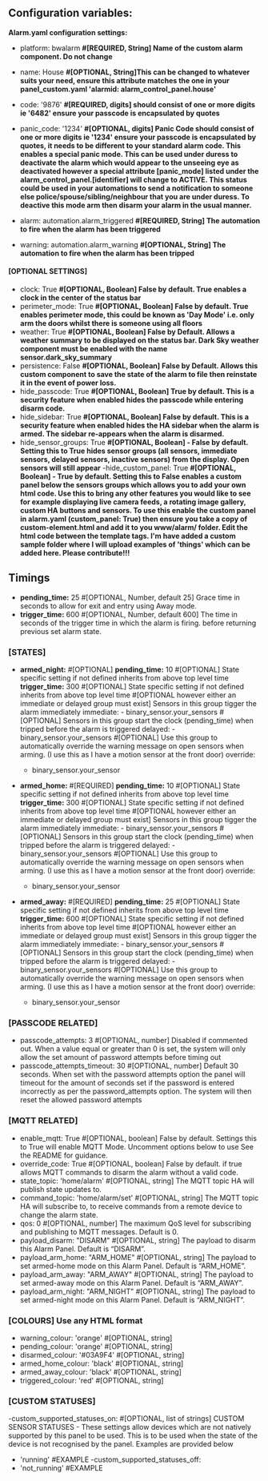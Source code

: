 ## Configuration variables:

**Alarm.yaml configuration settings:**

- platform: bwalarm **#[REQUIRED, String] Name of the custom alarm component. Do not change**
- name: House **#[OPTIONAL, String]This can be changed to whatever suits your need, ensure this attribute matches the one in your panel_custom.yaml 'alarmid: alarm_control_panel.house'**

- code: '9876' **#[REQUIRED, digits] should consist of one or more digits ie '6482' ensure your passcode is encapsulated by quotes**
- panic_code: '1234' **#[OPTIONAL, digits] Panic Code should consist of one or more digits ie '1234' ensure your passcode is encapsulated by quotes, it needs to be different to your standard alarm code. This enables a special panic mode. This can be used under duress to deactivate the alarm which would appear to the unseeing eye as deactivated however a special attribute [panic_mode] listed under the alarm_control_panel.[identifier] will change to ACTIVE. This status could be used in your automations to send a notification to someone else police/spouse/sibling/neighbour that you are under duress. To deactive this mode arm then disarm your alarm in the usual manner.**

- alarm: automation.alarm_triggered **#[REQUIRED, String] The automation to fire when the alarm has been triggered**
- warning: automation.alarm_warning **#[OPTIONAL, String] The automation to fire when the alarm has been tripped**
#### [OPTIONAL SETTINGS]
- clock: True  **#[OPTIONAL, Boolean] False by default. True enables a clock in the center of the status bar**
- perimeter_mode: True **#[OPTIONAL, Boolean] False by default. True enables perimeter mode, this could be known as 'Day Mode' i.e. only arm the doors whilst there is someone using all floors**
- weather: True **#[OPTIONAL, Boolean] False by Default. Allows a weather summary to be displayed on the status bar. Dark Sky weather component must be enabled with the name sensor.dark_sky_summary**
- persistence: False **#[OPTIONAL, Boolean] False by Default. Allows this custom component to save the state of the alarm to file then reinstate it in the event of power loss.**
- hide_passcode: True **#[OPTIONAL, Boolean] True by default. This is a security feature when enabled hides the passcode while entering disarm code.**
- hide_sidebar: True **#[OPTIONAL, Boolean] False by default. This is a security feature when enabled hides the HA sidebar when the alarm is armed. The sidebar re-appears when the alarm is disarmed.**
- hide_sensor_groups: True **#[OPTIONAL, Boolean] - False by default. Setting this to True hides sensor groups (all sensors, immediate sensors, delayed sensors, inactive sensors) from the display. Open sensors will still appear**
-hide_custom_panel: True **#[OPTIONAL, Boolean] - True by default. Setting this to False enables a custom panel below the sensors groups which allows you to add your own html code. Use this to bring any other features you would like to see for example displaying live camera feeds, a rotating image gallery, custom HA buttons and sensors. To use this enable the custom panel in alarm.yaml (custom_panel: True) then ensure you take a copy of custom-element.html and add it to you www/alarm/ folder. Edit the html code between the template tags. I'm have added a custom sample folder where I will upload examples of 'things' which can be added here. Please contribute!!!**

## Timings
- **pending_time:** 25 #[OPTIONAL, Number, default 25] Grace time in seconds to allow for exit and entry using Away mode.
- **trigger_time:** 600 #[OPTIONAL, Number, default 600] The time in seconds of the trigger time in which the alarm is firing.  before returning previous set alarm state.

### [STATES]
- **armed_night:** #[OPTIONAL]
    **pending_time:** 10 #[OPTIONAL] State specific setting if not defined inherits from above top level time
    **trigger_time:** 300 #[OPTIONAL] State specific setting if not defined inherits from above top level time
    #[OPTIONAL however either an immediate or delayed group must exist] Sensors in this group tigger the alarm immediately
    immediate:
      - binary_sensor.your_sensors
    #[OPTIONAL] Sensors in this group start the clock (pending_time) when tripped before the alarm is triggered
    delayed:
      - binary_sensor.your_sensors
    #[OPTIONAL] Use this group to automatically override the warning message on open sensors when arming. (I use this as I have a motion sensor at the front door)
    override:
    - binary_sensor.your_sensor

- **armed_home:** #[REQUIRED]
    **pending_time:** 10 #[OPTIONAL] State specific setting if not defined inherits from above top level time
    **trigger_time:** 300 #[OPTIONAL] State specific setting if not defined inherits from above top level time
    #[OPTIONAL however either an immediate or delayed group must exist] Sensors in this group tigger the alarm immediately
    immediate:
      - binary_sensor.your_sensors
    #[OPTIONAL] Sensors in this group start the clock (pending_time) when tripped before the alarm is triggered
    delayed:
      - binary_sensor.your_sensors
    #[OPTIONAL] Use this group to automatically override the warning message on open sensors when arming. (I use this as I have a motion sensor at the front door)
    override:
    - binary_sensor.your_sensor

- **armed_away:** #[REQUIRED]
    **pending_time:** 25 #[OPTIONAL] State specific setting if not defined inherits from above top level time
    **trigger_time:** 600 #[OPTIONAL] State specific setting if not defined inherits from above top level time
    #[OPTIONAL however either an immediate or delayed group must exist] Sensors in this group tigger the alarm immediately
    immediate:
      - binary_sensor.your_sensors
    #[OPTIONAL] Sensors in this group start the clock (pending_time) when tripped before the alarm is triggered
    delayed:
      - binary_sensor.your_sensors
    #[OPTIONAL] Use this group to automatically override the warning message on open sensors when arming. (I use this as I have a motion sensor at the front door)
    override:
    - binary_sensor.your_sensor

### [PASSCODE RELATED]
- passcode_attempts: 3 #[OPTIONAL, number] Disabled if commented out. When a value equal or greater than 0 is set, the system will only allow the set amount of password attempts before timing out
- passcode_attempts_timeout: 30 #[OPTIONAL, number] Default 30 seconds. When set with the password attempts option the panel will timeout for the amount of seconds set if the password is entered incorrectly as per the password_attempts option. The system will then reset the allowed password attempts

### [MQTT RELATED]
- enable_mqtt: True #[OPTIONAL, boolean] False by default. Settings this to True will enable MQTT Mode. Uncomment options below to use See the README for guidance.
- override_code: True #[OPTIONAL, boolean] False by default. if true allows MQTT commands to disarm the alarm without a valid code.
- state_topic: 'home/alarm' #[OPTIONAL, string] The MQTT topic HA will publish state updates to.
- command_topic: 'home/alarm/set' #[OPTIONAL, string] The MQTT topic HA will subscribe to, to receive commands from a remote device to change the alarm state.
- qos: 0 #[OPTIONAL, number] The maximum QoS level for subscribing and publishing to MQTT messages. Default is 0.
- payload_disarm: "DISARM" #[OPTIONAL, string] The payload to disarm this Alarm Panel. Default is “DISARM”.
- payload_arm_home: "ARM_HOME" #[OPTIONAL, string] The payload to set armed-home mode on this Alarm Panel. Default is “ARM_HOME”.
- payload_arm_away: "ARM_AWAY" #[OPTIONAL, string] The payload to set armed-away mode on this Alarm Panel. Default is “ARM_AWAY”.
- payload_arm_night: "ARM_NIGHT" #[OPTIONAL, string] The payload to set armed-night mode on this Alarm Panel. Default is “ARM_NIGHT”.

### [COLOURS]  Use any HTML format
- warning_colour: 'orange' #[OPTIONAL, string]
- pending_colour: 'orange' #[OPTIONAL, string]
- disarmed_colour: '#03A9F4' #[OPTIONAL, string]
- armed_home_colour: 'black' #[OPTIONAL, string]
- armed_away_colour: 'black' #[OPTIONAL, string]
- triggered_colour: 'red' #[OPTIONAL, string]

### [CUSTOM STATUSES]
-custom_supported_statuses_on: #[OPTIONAL, list of strings] CUSTOM SENSOR STATUSES - These settings allow devices which are not natively supported by this panel to be used. This is to be used when the state of the device is not recognised by the panel. Examples are provided below
  - 'running' #EXAMPLE
-custom_supported_statuses_off:
  - 'not_running' #EXAMPLE
